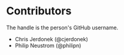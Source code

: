 Contributors
============

The handle is the person's GitHub username.

* Chris Jerdonek (@cjerdonek)
* Philip Neustrom (@philipn)
